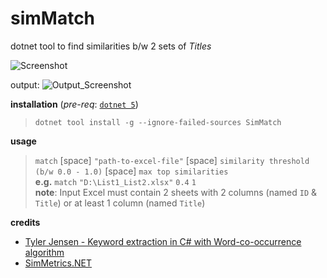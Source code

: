 # simMatch
dotnet tool to find similarities b/w 2 sets of _Titles_

![Screenshot](https://github.com/vamsitp/SimMatch/blob/master/Screenshot.png?raw=true)

output:
![Output_Screenshot](https://github.com/vamsitp/SimMatch/blob/master/Output_Screenshot.png?raw=true)

**installation** (_pre-req_: [`dotnet 5`](https://dotnet.microsoft.com/download/dotnet/5.0))
> `dotnet tool install -g --ignore-failed-sources SimMatch`   

**usage**
> `match` [space] `"path-to-excel-file"` [space] `similarity threshold (b/w 0.0 - 1.0)` [space] `max top similarities`   
> **e.g.** `match` `"D:\List1_List2.xlsx"` `0.4` `1`   
> **note**: Input Excel must contain 2 sheets with 2 columns (named `ID` & `Title`) or at least 1 column (named `Title`) 

**credits**
- [Tyler Jensen - Keyword extraction in C# with Word-co-occurrence algorithm](https://www.tsjensen.com/blog/post/2010/03/14/Keyword+Extraction+In+C+With+Word+Cooccurrence+Algorithm)
- [SimMetrics.NET](https://github.com/StefH/SimMetrics.Net/#simmetricsnet)